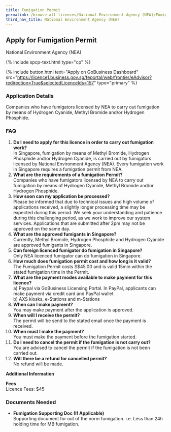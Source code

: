 ```yaml
---
title: Fumigation Permit
permalink: /browse-all-licences/National-Environment-Agency-(NEA)/Fumigation-Permit
third_nav_title: National Environment Agency (NEA)
---
```


## Apply for Fumigation Permit

National Environment Agency (NEA)

{% include spcp-text.html type="cp" %}

{% include button.html text="Apply on GoBusiness Dashboard" src="https://licence1.business.gov.sg/feportal/web/frontier/eAdvisor?redirection=True&selectedLicenceIds=157" type="primary" %}

### Application Details

<p>Companies who have fumigators licensed by NEA to carry out fumigation by means of Hydrogen Cyanide, Methyl Bromide and/or Hydrogen Phosphide.</p>
<h3>FAQ</h3>
<ol>
<li><strong>Do I need to apply for this licence in order to carry out fumigation work?</strong><br />In Singapore, fumigation by means of Methyl Bromide, Hydrogen Phosphide and/or Hydrogen Cyanide, is carried out by fumigators licensed by National Environment Agency (NEA). Every fumigation work in Singapore requires a fumigation permit from NEA.</li>
<li><strong>What are the requirements of a fumigation Permit?</strong><br />Companies who have fumigators licensed by NEA to carry out fumigation by means of Hydrogen Cyanide, Methyl Bromide and/or Hydrogen Phosphide.</li>
<li><strong>How soon can my application be processed?</strong><br />Please be informed that due to technical issues and high volume of applications received, a slightly longer processing time may be expected during this period. We seek your understanding and patience during this challenging period, as we work to improve our system services. Applications that are submitted after 2pm may not be approved on the same day.</li>
<li><strong>What are the approved fumigants in Singapore?</strong><br />Currently, Methyl Bromide, Hydrogen Phosphide and Hydrogen Cyanide are approved fumigants in Singapore.</li>
<li><strong>Can foreign licenced fumigator do fumigation in Singapore?</strong><br />Only NEA licenced fumigator can do fumigation in Singapore.</li>
<li><strong>How much does fumigation permit cost and how long is it valid?</strong><br />The Fumigation Permit costs S$45.00 and is valid 15min within the stated fumigation time in the Permit.</li>
<li><strong>What are the payment modes available to make payment for this licence?</strong><br />a) Paypal via GoBusiness Licensing Portal. In PayPal, applicants can make payment via credit card and PayPal wallet<br />b) AXS kiosks, e-Stations and m-Stations</li>
<li><strong>When can I make payment?</strong><br />You may make payment after the application is approved.</li>
<li><strong>When will I receive the permit?</strong><br />The permit will be send to the stated email once the payment is received.</li>
<li><strong>When must I make the payment?</strong><br />You must make the payment before the fumigation started.</li>
<li><strong> Do I need to cancel the permit if the fumigation is not carry out?</strong><br />You are advised to cancel the permit if the fumigation is not been carried out.</li>
<li><strong>Will there be a refund for cancelled permit?</strong><br />No refund will be made.</li>
</ol>

**Additional Information**

<p><strong>Fees</strong><br />Licence Fees: $45</p>

### Documents Needed

<ul>
<li><strong>Fumigation Supporting Doc (If Applicable)</strong><br />Supporting document for out of the norm fumigation. i.e. Less than 24h holding time for MB fumigation.</li>
</ul>

